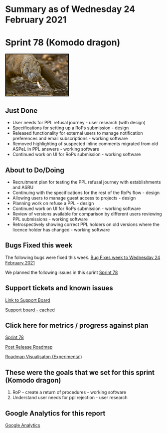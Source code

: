 # Summary as of Wednesday 24 February 2021 

# Sprint 78 (Komodo dragon)

<img src="graphs/komodo2.jpg" alt="HTML5 Icon" width="200" style="border:2px solid black">
<br>


## Just Done
* User needs for PPL refusal journey - user research (with design)
* Specifications for setting up a RoPs submission - design
* Released functionality for external users to manage notification preferences and email subscriptions - working software
* Removed highlighting of suspected inline comments migrated from old ASPeL in PPL answers - working software
* Continued work on UI for RoPs submission - working software

## About to Do/Doing
* Recruitment plan for testing the PPL refusal journey with establishments and ASRU
* Continuing with the specifications for the rest of the RoPs flow - design
* Allowing users to manage guest access to projects - design
* Planning work on refuse a PPL - design
* Continued work on UI for RoPs submission - working software
* Review of versions available for comparison by different users reviewing PPL submissions - working software
* Retrospectively showing correct PPL holders on old versions where the licence holder has changed - working software


## Bugs Fixed this week
The following bugs were fixed this week.
[Bug Fixes week to Wednesday 24 February 2021](graphs/bugs24022021.png)

We planned the following issues in this sprint 
[Sprint 78](graphs/sprint24022021.png)

## Support tickets and known issues
[Link to Support Board](https://collaboration.homeoffice.gov.uk/jira/secure/RapidBoard.jspa?rapidView=1717&selectedIssue=ASSB-253)

[Support board - cached](graphs/supportBoard24022021.png)

## Click here for metrics / progress against plan
[Sprint 78](graphs/progress24022021.png)

[Post Release Roadmap](graphs/roadmap24022021.png)

[Roadmap Visualisaton (Experimental) ](roadmapVisualisation24022021.md)

## These were the goals that we set for this sprint (Komodo dragon)
1. RoP - create a return of procedures - working software 
2. Understand user needs for ppl rejection - user research

## Google Analytics for this report
[Google Analytics](graphs/GA24022021.png)

